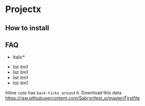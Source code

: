 # Projectx
## How to install
## FAQ
* Italic*

- list itm1
- list itm1
- list itm1
- list itm1


Inline `code` has `back-ticks around` it.
Download this data <https://raw.githubusercontent.com/Sabryr/test_p/master/Firstfile>
